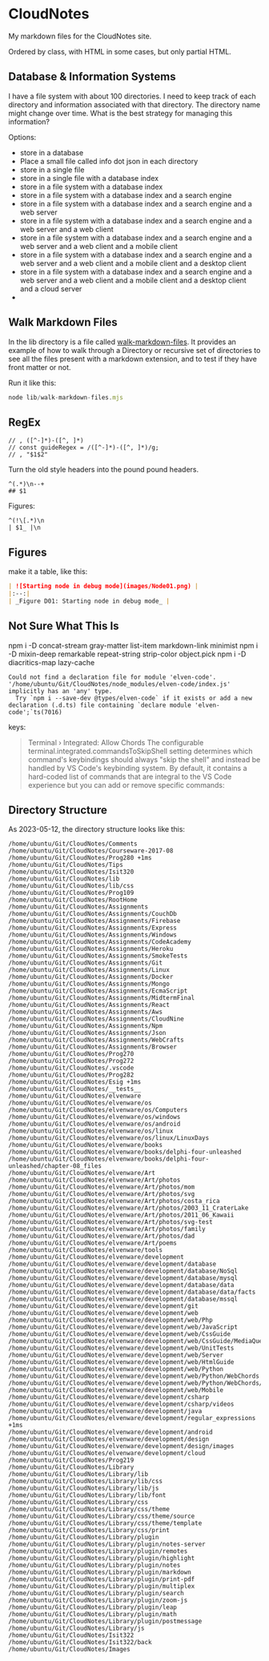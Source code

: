 # CloudNotes

My markdown files for the CloudNotes site.

Ordered by class, with HTML in some cases, but only partial HTML.

## Database & Information Systems

I have a file system with about 100 directories. I need to keep track of each directory and information associated with that directory. The directory name might change over time. What is the best strategy for managing this information?

Options:

- store in a database
- Place a small file called info dot json in each directory
- store in a single file
- store in a single file with a database index
- store in a file system with a database index
- store in a file system with a database index and a search engine
- store in a file system with a database index and a search engine and a web server
- store in a file system with a database index and a search engine and a web server and a web client
- store in a file system with a database index and a search engine and a web server and a web client and a mobile client
- store in a file system with a database index and a search engine and a web server and a web client and a mobile client and a desktop client
- store in a file system with a database index and a search engine and a web server and a web client and a mobile client and a desktop client and a cloud server
- 
## Walk Markdown Files

In the lib directory is a file called [walk-markdown-files](lib/walk-markdown-files.mjs). It provides an example of how to walk through a Directory or recursive set of directories to see all the files present with a markdown extension, and to test if they have front matter or not.

Run it like this:

```javascript
node lib/walk-markdown-files.mjs
```

## RegEx

```regex
// , ([^-]*)-([^, ]*)
// const guideRegex = /([^-]*)-([^, ]*)/g;
// , "$1$2"
```

Turn the old style headers into the pound pound headers.

```regex
^(.*)\n--+
## $1
```

Figures:

```regex
^(!\[.*)\n
| $1_ |\n
```

## Figures

make it a table, like this:

```markdown
| ![Starting node in debug mode](images/Node01.png) |
|:--:|
| _Figure D01: Starting node in debug mode_ |
```

## Not Sure What This Is

npm i -D concat-stream gray-matter list-item markdown-link minimist
npm i -D mixin-deep remarkable repeat-string strip-color object.pick
npm i -D diacritics-map lazy-cache

```text
Could not find a declaration file for module 'elven-code'. '/home/ubuntu/Git/CloudNotes/node_modules/elven-code/index.js' implicitly has an 'any' type.
  Try `npm i --save-dev @types/elven-code` if it exists or add a new declaration (.d.ts) file containing `declare module 'elven-code';`ts(7016)
```

keys:

> Terminal › Integrated: Allow Chords
The configurable terminal.integrated.commandsToSkipShell setting determines which command's keybindings should always "skip the shell" and instead be handled by VS Code's keybinding system. By default, it contains a hard-coded list of commands that are integral to the VS Code experience but you can add or remove specific commands:

## Directory Structure

As 2023-05-12, the directory structure looks like this:

```text
/home/ubuntu/Git/CloudNotes/Comments
/home/ubuntu/Git/CloudNotes/Courseware-2017-08
/home/ubuntu/Git/CloudNotes/Prog280 +1ms
/home/ubuntu/Git/CloudNotes/Tips
/home/ubuntu/Git/CloudNotes/Isit320
/home/ubuntu/Git/CloudNotes/lib
/home/ubuntu/Git/CloudNotes/lib/css
/home/ubuntu/Git/CloudNotes/Prog109
/home/ubuntu/Git/CloudNotes/RootHome
/home/ubuntu/Git/CloudNotes/Assignments
/home/ubuntu/Git/CloudNotes/Assignments/CouchDb
/home/ubuntu/Git/CloudNotes/Assignments/Firebase
/home/ubuntu/Git/CloudNotes/Assignments/Express
/home/ubuntu/Git/CloudNotes/Assignments/Windows
/home/ubuntu/Git/CloudNotes/Assignments/CodeAcademy
/home/ubuntu/Git/CloudNotes/Assignments/Heroku
/home/ubuntu/Git/CloudNotes/Assignments/SmokeTests
/home/ubuntu/Git/CloudNotes/Assignments/Git
/home/ubuntu/Git/CloudNotes/Assignments/Linux
/home/ubuntu/Git/CloudNotes/Assignments/Docker
/home/ubuntu/Git/CloudNotes/Assignments/Mongo
/home/ubuntu/Git/CloudNotes/Assignments/EcmaScript
/home/ubuntu/Git/CloudNotes/Assignments/MidtermFinal
/home/ubuntu/Git/CloudNotes/Assignments/React
/home/ubuntu/Git/CloudNotes/Assignments/Aws
/home/ubuntu/Git/CloudNotes/Assignments/CloudNine
/home/ubuntu/Git/CloudNotes/Assignments/Npm
/home/ubuntu/Git/CloudNotes/Assignments/Json
/home/ubuntu/Git/CloudNotes/Assignments/WebCrafts
/home/ubuntu/Git/CloudNotes/Assignments/Browser
/home/ubuntu/Git/CloudNotes/Prog270
/home/ubuntu/Git/CloudNotes/Prog272
/home/ubuntu/Git/CloudNotes/.vscode
/home/ubuntu/Git/CloudNotes/Prog282
/home/ubuntu/Git/CloudNotes/Esig +1ms
/home/ubuntu/Git/CloudNotes/__tests__
/home/ubuntu/Git/CloudNotes/elvenware
/home/ubuntu/Git/CloudNotes/elvenware/os
/home/ubuntu/Git/CloudNotes/elvenware/os/Computers
/home/ubuntu/Git/CloudNotes/elvenware/os/windows
/home/ubuntu/Git/CloudNotes/elvenware/os/android
/home/ubuntu/Git/CloudNotes/elvenware/os/linux
/home/ubuntu/Git/CloudNotes/elvenware/os/linux/LinuxDays
/home/ubuntu/Git/CloudNotes/elvenware/books
/home/ubuntu/Git/CloudNotes/elvenware/books/delphi-four-unleashed
/home/ubuntu/Git/CloudNotes/elvenware/books/delphi-four-unleashed/chapter-08_files
/home/ubuntu/Git/CloudNotes/elvenware/Art
/home/ubuntu/Git/CloudNotes/elvenware/Art/photos
/home/ubuntu/Git/CloudNotes/elvenware/Art/photos/mom
/home/ubuntu/Git/CloudNotes/elvenware/Art/photos/svg
/home/ubuntu/Git/CloudNotes/elvenware/Art/photos/costa_rica
/home/ubuntu/Git/CloudNotes/elvenware/Art/photos/2003_11_CraterLake
/home/ubuntu/Git/CloudNotes/elvenware/Art/photos/2011_06_Kawaii
/home/ubuntu/Git/CloudNotes/elvenware/Art/photos/svg-test
/home/ubuntu/Git/CloudNotes/elvenware/Art/photos/family
/home/ubuntu/Git/CloudNotes/elvenware/Art/photos/dad
/home/ubuntu/Git/CloudNotes/elvenware/Art/poems
/home/ubuntu/Git/CloudNotes/elvenware/tools
/home/ubuntu/Git/CloudNotes/elvenware/development
/home/ubuntu/Git/CloudNotes/elvenware/development/database
/home/ubuntu/Git/CloudNotes/elvenware/development/database/NoSql
/home/ubuntu/Git/CloudNotes/elvenware/development/database/mysql
/home/ubuntu/Git/CloudNotes/elvenware/development/database/data
/home/ubuntu/Git/CloudNotes/elvenware/development/database/data/facts
/home/ubuntu/Git/CloudNotes/elvenware/development/database/mssql
/home/ubuntu/Git/CloudNotes/elvenware/development/git
/home/ubuntu/Git/CloudNotes/elvenware/development/web
/home/ubuntu/Git/CloudNotes/elvenware/development/web/Php
/home/ubuntu/Git/CloudNotes/elvenware/development/web/JavaScript
/home/ubuntu/Git/CloudNotes/elvenware/development/web/CssGuide
/home/ubuntu/Git/CloudNotes/elvenware/development/web/CssGuide/MediaQuery
/home/ubuntu/Git/CloudNotes/elvenware/development/web/UnitTests
/home/ubuntu/Git/CloudNotes/elvenware/development/web/Server
/home/ubuntu/Git/CloudNotes/elvenware/development/web/HtmlGuide
/home/ubuntu/Git/CloudNotes/elvenware/development/web/Python
/home/ubuntu/Git/CloudNotes/elvenware/development/web/Python/WebChords
/home/ubuntu/Git/CloudNotes/elvenware/development/web/Python/WebChords/pythonScripts
/home/ubuntu/Git/CloudNotes/elvenware/development/web/Mobile
/home/ubuntu/Git/CloudNotes/elvenware/development/csharp
/home/ubuntu/Git/CloudNotes/elvenware/development/csharp/videos
/home/ubuntu/Git/CloudNotes/elvenware/development/java
/home/ubuntu/Git/CloudNotes/elvenware/development/regular_expressions +1ms
/home/ubuntu/Git/CloudNotes/elvenware/development/android
/home/ubuntu/Git/CloudNotes/elvenware/development/design
/home/ubuntu/Git/CloudNotes/elvenware/development/design/images
/home/ubuntu/Git/CloudNotes/elvenware/development/cloud
/home/ubuntu/Git/CloudNotes/Prog219
/home/ubuntu/Git/CloudNotes/Library
/home/ubuntu/Git/CloudNotes/Library/lib
/home/ubuntu/Git/CloudNotes/Library/lib/css
/home/ubuntu/Git/CloudNotes/Library/lib/js
/home/ubuntu/Git/CloudNotes/Library/lib/font
/home/ubuntu/Git/CloudNotes/Library/css
/home/ubuntu/Git/CloudNotes/Library/css/theme
/home/ubuntu/Git/CloudNotes/Library/css/theme/source
/home/ubuntu/Git/CloudNotes/Library/css/theme/template
/home/ubuntu/Git/CloudNotes/Library/css/print
/home/ubuntu/Git/CloudNotes/Library/plugin
/home/ubuntu/Git/CloudNotes/Library/plugin/notes-server
/home/ubuntu/Git/CloudNotes/Library/plugin/remotes
/home/ubuntu/Git/CloudNotes/Library/plugin/highlight
/home/ubuntu/Git/CloudNotes/Library/plugin/notes
/home/ubuntu/Git/CloudNotes/Library/plugin/markdown
/home/ubuntu/Git/CloudNotes/Library/plugin/print-pdf
/home/ubuntu/Git/CloudNotes/Library/plugin/multiplex
/home/ubuntu/Git/CloudNotes/Library/plugin/search
/home/ubuntu/Git/CloudNotes/Library/plugin/zoom-js
/home/ubuntu/Git/CloudNotes/Library/plugin/leap
/home/ubuntu/Git/CloudNotes/Library/plugin/math
/home/ubuntu/Git/CloudNotes/Library/plugin/postmessage
/home/ubuntu/Git/CloudNotes/Library/js
/home/ubuntu/Git/CloudNotes/Isit322
/home/ubuntu/Git/CloudNotes/Isit322/back
/home/ubuntu/Git/CloudNotes/Images
  ```
